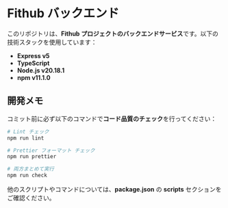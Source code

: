 # Fithub バックエンド

このリポジトリは、**Fithub プロジェクトのバックエンドサービス**です。以下の技術スタックを使用しています：

- **Express v5**
- **TypeScript**
- **Node.js v20.18.1**
- **npm v11.1.0**

## 開発メモ

コミット前に必ず以下のコマンドで**コード品質のチェック**を行ってください：

```bash
# Lint チェック
npm run lint

# Prettier フォーマット チェック
npm run prettier

# 両方まとめて実行
npm run check
```

他のスクリプトやコマンドについては、**package.json** の **scripts** セクションをご確認ください。
